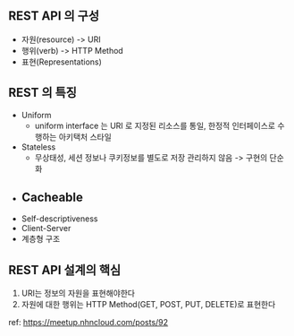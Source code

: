 ## REST API 의 구성


- 자원(resource) -> URI
- 행위(verb) -> HTTP Method
- 표현(Representations)


## REST 의 특징

- Uniform
  - uniform interface 는 URI 로 지정된 리소스를 통일, 한정적 인터페이스로 수행하는 아키택처 스타일
- Stateless
  - 무상태성, 세션 정보나 쿠키정보를 별도로 저장 관리하지 않음 -> 구현의 단순화
- Cacheable
  - 
- Self-descriptiveness
- Client-Server
- 계층형 구조


## REST API 설계의 핵심
1. URI는 정보의 자원을 표현해야한다
2. 자원에 대한 행위는 HTTP Method(GET, POST, PUT, DELETE)로 표현한다




ref: https://meetup.nhncloud.com/posts/92

